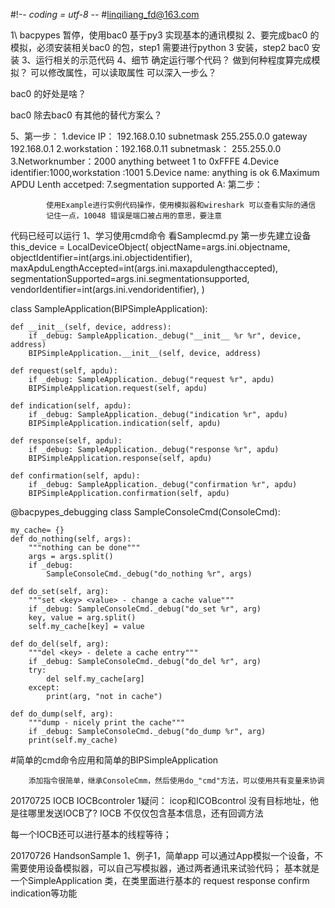 #!-*- coding = utf-8 -*-
#linqiliang_fd@163.com

1\ bacpypes 暂停，使用bac0 基于py3 实现基本的通讯模拟
2、要完成bac0 的模拟，必须安装相关bac0 的包，step1 需要进行python 3 安装，step2 bac0 安装 
3、运行相关的示范代码
4、细节
  确定运行哪个代码？
  做到何种程度算完成模拟？
            可以修改属性，可以读取属性
  可以深入一步么？

  bac0 的好处是啥？
    
  bac0 除去bac0 有其他的替代方案么？

5、第一步： 1.device IP： 192.168.0.10 subnetmask 255.255.0.0 gateway 192.168.0.1
            2.workstation：192.168.0.11 subnetmask： 255.255.0.0
            3.Networknumber：2000  anything betweet 1 to  0xFFFE
            4.Device identifier:1000,workstation :1001
            5.Device name: anything is ok
            6.Maximum APDU Lenth accetped:
            7.segmentation supported A:
    第二步：
            
            使用Example进行实例代码操作，使用模拟器和wireshark 可以查看实际的通信
            记住一点，10048 错误是端口被占用的意思，要注意

代码已经可以运行
1、学习使用cmd命令
看Samplecmd.py
第一步先建立设备
    this_device = LocalDeviceObject(
        objectName=args.ini.objectname,
        objectIdentifier=int(args.ini.objectidentifier),
        maxApduLengthAccepted=int(args.ini.maxapdulengthaccepted),
        segmentationSupported=args.ini.segmentationsupported,
        vendorIdentifier=int(args.ini.vendoridentifier),
        )

class SampleApplication(BIPSimpleApplication):

    def __init__(self, device, address):
        if _debug: SampleApplication._debug("__init__ %r %r", device, address)
        BIPSimpleApplication.__init__(self, device, address)

    def request(self, apdu):
        if _debug: SampleApplication._debug("request %r", apdu)
        BIPSimpleApplication.request(self, apdu)

    def indication(self, apdu):
        if _debug: SampleApplication._debug("indication %r", apdu)
        BIPSimpleApplication.indication(self, apdu)

    def response(self, apdu):
        if _debug: SampleApplication._debug("response %r", apdu)
        BIPSimpleApplication.response(self, apdu)

    def confirmation(self, apdu):
        if _debug: SampleApplication._debug("confirmation %r", apdu)
        BIPSimpleApplication.confirmation(self, apdu)


@bacpypes_debugging
class SampleConsoleCmd(ConsoleCmd):
     
    my_cache= {}
    def do_nothing(self, args):
        """nothing can be done"""
        args = args.split()
        if _debug:
            SampleConsoleCmd._debug("do_nothing %r", args)

    def do_set(self, arg):
        """set <key> <value> - change a cache value"""
        if _debug: SampleConsoleCmd._debug("do_set %r", arg)
        key, value = arg.split()
        self.my_cache[key] = value

    def do_del(self, arg):
        """del <key> - delete a cache entry"""
        if _debug: SampleConsoleCmd._debug("do_del %r", arg)
        try:
            del self.my_cache[arg]
        except:
            print(arg, "not in cache")

    def do_dump(self, arg):
        """dump - nicely print the cache"""
        if _debug: SampleConsoleCmd._debug("do_dump %r", arg)
        print(self.my_cache) 

#简单的cmd命令应用和简单的BIPSimpleApplication

        添加指令很简单，继承ConsoleCmm，然后使用do_"cmd"方法，可以使用共有变量来协调

20170725 
IOCB
IOCBcontroler 
1疑问： icop和ICOBcontrol
没有目标地址，他是往哪里发送IOCB了?
IOCB 不仅仅包含基本信息，还有回调方法

每一个IOCB还可以进行基本的线程等待；

20170726 HandsonSample
1、例子1，简单app
可以通过App模拟一个设备，不需要使用设备模拟器，可以自己写模拟器，通过两者通讯来试验代码；
基本就是一个SimpleApplication 类，在类里面进行基本的 request response confirm indication等功能


